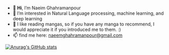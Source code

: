 - 👋 **Hi**, I’m Naeim Ghahramanpour
- 👀 I’m interested in Natural Language processing, machine learning, and deep learning
- 💞️ I like reading mangas, so if you have any manga to recommend, I would appreciate it if you introduced me to them. :)
- 📫 find me here: naeemghahramanpour@gmail.com

[![Anurag's GitHub stats](https://github-readme-stats.vercel.app/api?username=gnamiro)](https://github.com/anuraghazra/github-readme-stats)
<!---
gnamiro/gnamiro is a ✨ special ✨ repository because its `README.md` (this file) appears on your GitHub profile.
You can click the Preview link to take a look at your changes.
--->
